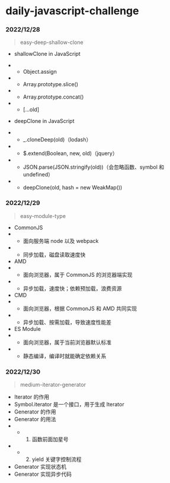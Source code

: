 # daily-javascript-challenge

### 2022/12/28

> easy-deep-shallow-clone

- shallowClone in JavaScript
- - Object.assign
- - Array.prototype.slice()
- - Array.prototype.concat()
- - [...old]

- deepClone in JavaScript
- - \_.cloneDeep(old)（lodash）
- - $.extend(Boolean, new, old)（jquery）
- - JSON.parse(JSON.stringify(old))（会忽略函数、symbol 和 undefined）
- - deepClone(old, hash = new WeakMap())

### 2022/12/29

> easy-module-type

- CommonJS
- - 面向服务端 node 以及 webpack
- - 同步加载，磁盘读取速度快
- AMD
- - 面向浏览器，属于 CommonJS 的浏览器端实现
- - 异步加载，速度快；依赖预加载，浪费资源
- CMD
- - 面向浏览器，根据 CommonJS 和 AMD 共同实现
- - 异步加载、按需加载，导致速度性能差
- ES Module
- - 面向浏览器，属于当前浏览器默认标准
- - 静态编译，编译时就能确定依赖关系

### 2022/12/30

> medium-iterator-generator

- Iterator 的作用
- Symbol.iterator 是一个接口，用于生成 Iterator
- Generator 的作用
- Generator 的用法
- - 1. 函数前面加星号
- - 2. yield 关键字控制流程
- Generator 实现状态机
- Generator 实现异步代码
